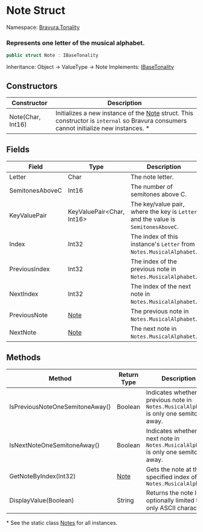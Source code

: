 # Note Struct

Namespace: [Bravura.Tonality](./Bravura.Tonality.md)

### Represents one letter of the musical alphabet.

```csharp
public struct Note : IBaseTonality
```

Inheritance: Object -> ValueType -> Note
Implements: [IBaseTonality](./IBaseTonality.md)

## Constructors
| Constructor | Description |
| --- | --- |
| Note(Char, Int16) | Initializes a new instance of the [Note](./Note.md) struct. This constructor is `internal` so Bravura consumers cannot initialize new instances. * |

## Fields
| Field | Type | Description |
| --- | --- | --- |
| Letter | Char | The note letter. |
| SemitonesAboveC | Int16 | The number of semitones above C. |
| KeyValuePair | KeyValuePair<Char, Int16> | The key/value pair, where the key is `Letter` and the value is `SemitonesAboveC`. |
| Index | Int32 | The index of this instance's `Letter` from `Notes.MusicalAlphabet`. |
| PreviousIndex | Int32 | The index of the previous note in `Notes.MusicalAlphabet`. |
| NextIndex | Int32 | The index of the next note in `Notes.MusicalAlphabet`. |
| PreviousNote | [Note](./Note.md) | The previous note in `Notes.MusicalAlphabet`. |
| NextNote | [Note](./Note.md) | The next note in `Notes.MusicalAlphabet`. |

## Methods
| Method | Return Type | Description |
| --- | --- | --- |
| IsPreviousNoteOneSemitoneAway() | Boolean | Indicates whether the previous note in `Notes.MusicalAlphabet` is only one semitone away. |
| IsNextNoteOneSemitoneAway() | Boolean | Indicates whether the next note in `Notes.MusicalAlphabet` is only one semitone away. |
| GetNoteByIndex(Int32) | [Note](./Note.md) | Gets the note at the specified index of `Notes.MusicalAlphabet` |
| DisplayValue(Boolean) | String | Returns the note letter, optionally limited to only ASCII characters. |

\* See the static class [Notes](./Notes.md) for all instances.
